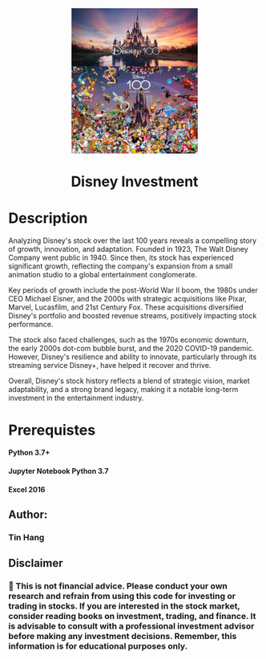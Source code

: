 <html>
<head>
    <style>
        .center {
            display: block;
            margin-left: auto;
            margin-right: auto;
            width: 50%;
        }
    </style>
</head>
<body>

<img src="Disney100Years.PNG" class="center">

</body>
</html>
<h1 align="center">Disney Investment</h1>

# Description
Analyzing Disney's stock over the last 100 years reveals a compelling story of growth, innovation, and adaptation. Founded in 1923, The Walt Disney Company went public in 1940. Since then, its stock has experienced significant growth, reflecting the company's expansion from a small animation studio to a global entertainment conglomerate.

Key periods of growth include the post-World War II boom, the 1980s under CEO Michael Eisner, and the 2000s with strategic acquisitions like Pixar, Marvel, Lucasfilm, and 21st Century Fox. These acquisitions diversified Disney's portfolio and boosted revenue streams, positively impacting stock performance.

The stock also faced challenges, such as the 1970s economic downturn, the early 2000s dot-com bubble burst, and the 2020 COVID-19 pandemic. However, Disney's resilience and ability to innovate, particularly through its streaming service Disney+, have helped it recover and thrive.

Overall, Disney's stock history reflects a blend of strategic vision, market adaptability, and a strong brand legacy, making it a notable long-term investment in the entertainment industry.

# Prerequistes

#### Python 3.7+

#### Jupyter Notebook Python 3.7  

#### Excel 2016

## Author:  
### Tin Hang  

## Disclaimer
### 🔴 This is not financial advice. Please conduct your own research and refrain from using this code for investing or trading in stocks. If you are interested in the stock market, consider reading books on investment, trading, and finance. It is advisable to consult with a professional investment advisor before making any investment decisions. Remember, this information is for educational purposes only.    

